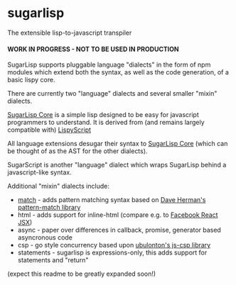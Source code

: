 # sugarlisp
The extensible lisp-to-javascript transpiler

#### WORK IN PROGRESS - NOT TO BE USED IN PRODUCTION

SugarLisp supports pluggable language "dialects" in the form of npm modules which extend both the syntax, as well as the code generation, of a basic lispy core.

There are currently two "language" dialects and several smaller "mixin" dialects.

[SugarLisp Core](https://github.com/darrencruse/sugarlisp-core) is a simple lisp designed to be easy for javascript programmers to understand.
It is derived from (and remains largely compatible with) [LispyScript](http://lispyscript.com)

All language extensions desugar their syntax to [SugarLisp Core](https://github.com/darrencruse/sugarlisp-core) (which can be thought of as the AST for the other dialects).

SugarScript is another "language" dialect which wraps SugarLisp behind a javascript-like syntax.

Additional "mixin" dialects include:

* [match](https://github.com/darrencruse/sugarlisp-match) - adds pattern matching syntax based on [Dave Herman's pattern-match library](https://github.com/dherman/pattern-match)
* html  - adds support for inline-html (compare e.g. to [Facebook React JSX](https://facebook.github.io/jsx/))
* async - paper over differences in callback, promise, generator based asyncronous code
* csp   - go style concurrency based upon [ubulonton's js-csp library](https://github.com/ubolonton/js-csp)
* statements - sugarlisp is expressions-only, this adds support for statements and "return"

(expect this readme to be greatly expanded soon!)

